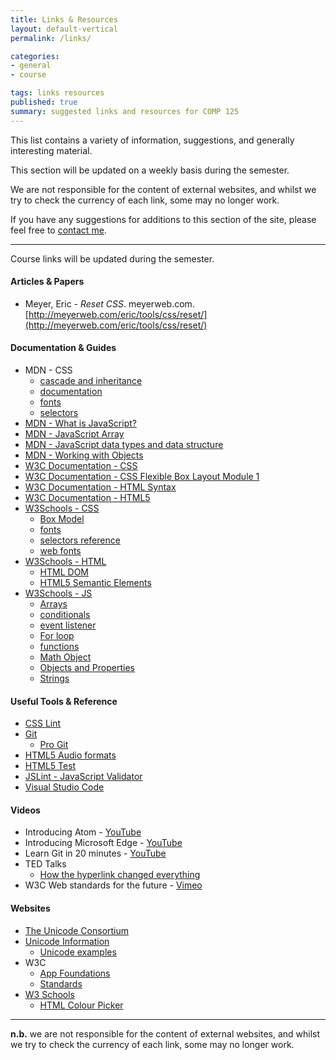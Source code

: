```yaml
---
title: Links & Resources
layout: default-vertical
permalink: /links/

categories:
- general
- course

tags: links resources
published: true
summary: suggested links and resources for COMP 125
---
```


This list contains a variety of information, suggestions, and generally interesting material.

This section will be updated on a weekly basis during the semester.

We are not responsible for the content of external websites, and whilst we try to check the currency of each link, some may no longer work.

If you have any suggestions for additions to this section of the site, please feel free to [contact me](mailto:nhayward@luc.edu?subject=COMP424-Links).

***

Course links will be updated during the semester.

#### Articles & Papers

  * Meyer, Eric - *Reset CSS*. meyerweb.com.  [http://meyerweb.com/eric/tools/css/reset/](http://meyerweb.com/eric/tools/css/reset/)

#### Documentation & Guides

  * MDN - CSS
    * [cascade and inheritance](https://developer.mozilla.org/en-US/docs/Learn/CSS/Introduction_to_CSS/Cascade_and_inheritance)
    * [documentation](https://developer.mozilla.org/en-US/docs/Web/CSS)
    * [fonts](https://developer.mozilla.org/en-US/docs/Web/CSS/font)
    * [selectors](https://developer.mozilla.org/en-US/docs/Web/CSS/CSS_Selectors)
  * [MDN - What is JavaScript?](https://developer.mozilla.org/en-US/docs/Learn/JavaScript/First_steps/What_is_JavaScript)
  * [MDN - JavaScript Array](https://developer.mozilla.org/en-US/docs/Web/JavaScript/Reference/Global_Objects/Array)
  * [MDN - JavaScript data types and data structure](https://developer.mozilla.org/en-US/docs/Web/JavaScript/Data_structures)
  * [MDN - Working with Objects](https://developer.mozilla.org/en-US/docs/Web/JavaScript/Guide/Working_with_Objects)
  * [W3C Documentation - CSS](http://www.w3.org/Style/CSS/)
  * [W3C Documentation - CSS Flexible Box Layout Module 1](https://drafts.csswg.org/css-flexbox/)
  * [W3C Documentation - HTML Syntax](http://www.w3.org/TR/html-markup/syntax.html)
  * [W3C Documentation - HTML5](http://www.w3.org/TR/html5/Overview.html#contents)
  * [W3Schools - CSS](http://www.w3schools.com/css/default.asp)
    * [Box Model](https://www.w3schools.com/css/css_boxmodel.asp)
    * [fonts](https://www.w3schools.com/css/css_font.asp)
    * [selectors reference](https://www.w3schools.com/cssref/css_selectors.asp)
    * [web fonts](https://www.w3schools.com/css/css3_fonts.asp)
  * [W3Schools - HTML](http://www.w3schools.com/html/default.asp)
    * [HTML DOM](https://www.w3schools.com/jsref/dom_obj_attributes.asp)
    * [HTML5 Semantic Elements](http://www.w3schools.com/html/html5_semantic_elements.asp)
  * [W3Schools - JS](http://www.w3schools.com/js/default.asp)
    * [Arrays](https://www.w3schools.com/js/js_arrays.asp)
    * [conditionals](https://www.w3schools.com/js/js_if_else.asp)
    * [event listener](https://www.w3schools.com/jsref/met_element_addeventlistener.asp)
    * [For loop](https://www.w3schools.com/js/js_loop_for.asp)
    * [functions](https://www.w3schools.com/js/js_functions.asp)
    * [Math Object](https://www.w3schools.com/js/js_math.asp)
    * [Objects and Properties](https://www.w3schools.com/js/js_properties.asp)
    * [Strings](https://www.w3schools.com/js/js_strings.asp)

<!--
  * [MDN Canvas API](https://developer.mozilla.org/en-US/docs/Web/API/Canvas_API)
  * [MDN - Prototype](https://developer.mozilla.org/en-US/docs/Web/JavaScript/Reference/Global_Objects/Object/prototype)
  * [W3Schools - HTML](http://www.w3schools.com/html/default.asp)
    * [media elements](https://www.w3schools.com/html/html_media.asp)
    * [canvas element](https://www.w3schools.com/html/html5_canvas.asp)
  * [W3Schools - JS](http://www.w3schools.com/js/default.asp)
    * [Prototypes](https://www.w3schools.com/js/js_object_prototypes.asp)

#### Frameworks & Libraries - CSS, JS... (a few examples)

  * [AngularJS](https://angularjs.org/)
  * [D3](http://d3js.org/)
  * [Electron](http://electron.atom.io/)
  * [Foundation](http://foundation.zurb.com/)
  * jQuery
    * [jQuery](https://jquery.com/)
    * [jQuery UI](http://jqueryui.com/)
  * [Node.js](https://nodejs.org/en/)
  * [Pure CSS](http://purecss.io/)
  * [React](http://facebook.github.io/react/)
  * [Skeleton](http://getskeleton.com/)

NB: there are many other options available, simply search online for [css frameworks](https://www.google.com/search?q=css+frameworks&oq=css+frameworks&aqs=chrome..69i57.2866j0j1&sourceid=chrome&es_sm=119&ie=UTF-8) &c.
and choose your favourite.

#### Mockup & Prototype Tools - a few examples

  * [Adobe Photoshop](http://goo.gl/GsIYY0), [Illustrator](http://goo.gl/9K8Kfw)
  * [Apple's Keynote](http://keynotopia.com/guides/) (useful for iOS)
  * [Bootstrap](http://getbootstrap.com/)
  * [Flinto](https://www.flinto.com/)
  * [Framer](http://framerjs.com/)
  * [Google Drawings](http://goo.gl/qPRCfG)
  * [InVision](https://www.invisionapp.com/)
  * [Mirror.js](http://jimulabs.com/mirrorjs-preview/) (useful for Android)
  * [Proto.io](https://proto.io/)
  * [Sketch3](http://bohemiancoding.com/sketch/)
  * [XCode Interface Builder](https://developer.apple.com/xcode/interface-builder/)
-->

#### Useful Tools & Reference

  * [CSS Lint](http://csslint.net/)
  * [Git](http://git-scm.com/)
    * [Pro Git](http://git-scm.com/book/en/v2)
  * [HTML5 Audio formats](http://textopia.org/androidsoundformats.html)
  * [HTML5 Test](http://html5test.com/)
  * [JSLint - JavaScript Validator](http://jslint.com/)
  * [Visual Studio Code](https://code.visualstudio.com/)

#### Videos

  * Introducing Atom - [YouTube](https://www.youtube.com/watch?v=Y7aEiVwBAdk)
  * Introducing Microsoft Edge - [YouTube](https://www.youtube.com/watch?v=iH1D31YHsgY)
  * Learn Git in 20 minutes - [YouTube](https://youtu.be/Y9XZQO1n_7c?t=1m34s)
  * TED Talks
    * [How the hyperlink changed everything](https://www.youtube.com/watch?v=3Va3oY8pfSI&t=4s)
  * W3C Web standards for the future - [Vimeo](https://vimeo.com/110256895)

<!--
  * Beginning Graphic Design
    * Colour - [YouTube](https://youtu.be/_2LLXnUdUIc)
    * Typography - [YouTube](https://youtu.be/sByzHoiYFX0)
-->

#### Websites

  * [The Unicode Consortium](http://www.unicode.org/)
  * [Unicode Information](http://www.alanwood.net/unicode/)
    * [Unicode examples](http://www.alanwood.net/unicode/unicode_samples.html)
  * W3C
    * [App Foundations](http://www.w3.org/appfoundations/)
    * [Standards](http://www.w3.org/standards/)
  * [W3 Schools](http://www.w3schools.com/)
    * [HTML Colour Picker](http://www.w3schools.com/colors/colors_picker.asp)

<!--
  * A List Apart - [For People Who Make Websites](http://alistapart.com/)
  * Apple - [UI Design Basics](https://developer.apple.com/library/ios/documentation/UserExperience/Conceptual/MobileHIG/index.html)
  * Gnome - [Human Interface Guidelines](https://developer.gnome.org/)
  * Google - [Material Design](http://www.google.com/design/spec/material-design/introduction.html)
  * HTML5 Canvas examples
    * [Canvas cycle](http://www.effectgames.com/demos/canvascycle/)
    * [Curtain](https://codepen.io/dissimulate/pen/KrAwx)
    * [Destroy things in a video](http://www.craftymind.com/factory/html5video/CanvasVideo.html)
    * [Jelly](https://codepen.io/dissimulate/pen/dJgMaO)
    * [Particles](https://codepen.io/eltonkamami/pen/ECrKd)

#### Extras

* Smashing Magazine - [For Professional Web Designers and Developers](http://www.smashingmagazine.com/)
* [usability.gov](http://www.usability.gov/)
  * ["Research-Based Web Design and Usability Guidelines"](http://guidelines.usability.gov/)
  * ["What & Why of Usability"](http://www.usability.gov/what-and-why/index.html)
  * ["How To & Tools"](http://www.usability.gov/how-to-and-tools/index.html)
-->

***

**n.b.** we are not responsible for the content of external websites, and whilst we try to check the currency of each link, some may no longer work.
